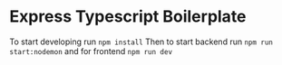 # Express Typescript Boilerplate
To start developing run `npm install`
Then to start backend run `npm run start:nodemon` and for frontend `npm run dev`
